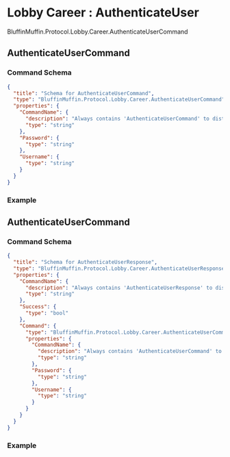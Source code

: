 # Lobby Career : AuthenticateUser

BluffinMuffin.Protocol.Lobby.Career.AuthenticateUserCommand

## AuthenticateUserCommand

### Command Schema

```json
{
  "title": "Schema for AuthenticateUserCommand",
  "type": "BluffinMuffin.Protocol.Lobby.Career.AuthenticateUserCommand",
  "properties": {
    "CommandName": {
      "description": "Always contains 'AuthenticateUserCommand' to distinguish the command from others.",
      "type": "string"
    },
    "Password": {
      "type": "string"
    },
    "Username": {
      "type": "string"
    }
  }
}
```

### Example

## AuthenticateUserCommand

### Command Schema

```json
{
  "title": "Schema for AuthenticateUserResponse",
  "type": "BluffinMuffin.Protocol.Lobby.Career.AuthenticateUserResponse",
  "properties": {
    "CommandName": {
      "description": "Always contains 'AuthenticateUserResponse' to distinguish the command from others.",
      "type": "string"
    },
    "Success": {
      "type": "bool"
    },
    "Command": {
      "type": "BluffinMuffin.Protocol.Lobby.Career.AuthenticateUserCommand",
      "properties": {
        "CommandName": {
          "description": "Always contains 'AuthenticateUserCommand' to distinguish the command from others.",
          "type": "string"
        },
        "Password": {
          "type": "string"
        },
        "Username": {
          "type": "string"
        }
      }
    }
  }
}
```

### Example

